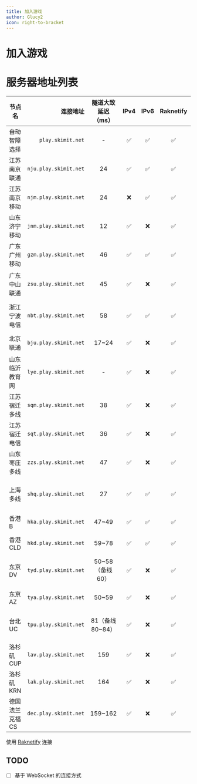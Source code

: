 ```yaml
---
title: 加入游戏
author: Glucy2
icon: right-to-bracket
---
```

# 加入游戏

# 服务器地址列表

| 节点名           |              连接地址 | 隧道大致延迟（ms） | IPv4 | IPv6 | Raknetify |               基岩版（地址，端口）               | 备注                                    |
|------------------|----------------------:|:------------------:|:----:|:----:|:---------:|:------------------------------------------------:|-----------------------------------------|
| ~~自动~~智障选择 |     `play.skimit.net` |          -         |  ✅  |  ✅  |     ✅    |                        ❌                        |                                         |
| 江苏南京联通     | `nju.play.skimit.net` |         24         |  ✅  |  ✅  |     ✅    |         `cn-js-nj-0.skimit.net`, `19132`         |                                         |
| 江苏南京移动     | `njm.play.skimit.net` |         24         |  ❌  |  ✅  |     ✅    |         `cn-js-nj-1.skimit.net`, `19132`         |                                         |
| 山东济宁移动     | `jnm.play.skimit.net` |         12         |  ✅  |  ❌  |     ✅    |         `cn-sd-jn-0.skimit.net`, `19132`         |                                         |
| 广东广州移动     | `gzm.play.skimit.net` |         46         |  ✅  |  ✅  |     ✅    |         `cn-gd-gz-0.skimit.net`, `29132`         | IPv4 阻断中国大陆以外连接               |
| 广东中山联通     | `zsu.play.skimit.net` |         45         |  ✅  |  ❌  |     ✅    |    `cn-gd-zs-0.skimit.net`, `61418` 或 `62173`   |                                         |
| 浙江宁波电信     | `nbt.play.skimit.net` |         58         |  ✅  |  ✅  |     ✅    | `cn-zj-nb-0.skimit.net`, `19133`（备用 `19132`） |                                         |
| 北京联通         | `bju.play.skimit.net` |        17~24       |  ✅  |  ❌  |     ✅    |           `cn-bj-0.skimit.net`, `59132`          |                                         |
| 山东临沂教育网   | `lye.play.skimit.net` |          -         |  ✅  |  ❌  |     ✅    |         `cn-sd-ly-0.skimit.net`, `19132`         |                                         |
| 江苏宿迁多线     | `sqm.play.skimit.net` |         38         |  ✅  |  ❌  |     ✅    |         `cn-js-sq-0.skimit.net`, `29132`         | 阻断中国大陆以外连接                    |
| 江苏宿迁电信     | `sqt.play.skimit.net` |         36         |  ✅  |  ❌  |     ✅    |         `cn-js-sq-1.skimit.net`, `19132`         |                                         |
| 山东枣庄多线     | `zzs.play.skimit.net` |         47         |  ✅  |  ❌  |     ✅    |                        ❌                        |                                         |
| 上海多线         | `shq.play.skimit.net` |         27         |  ✅  |  ✅  |     ✅    |           `cn-sh-0.skimit.net`, `19132`          | 容量很小；2024-05-29T19:58:09+08:00下线 |
| 香港B            | `hka.play.skimit.net` |        47~49       |  ✅  |  ✅  |     ✅    |           `cn-hk-1.skimit.net`, `19132`          |                                         |
| 香港CLD          | `hkd.play.skimit.net` |        59~78       |  ✅  |  ✅  |     ✅    |           `cn-hk-0.skimit.net`, `19132`          | 可能2025-05-02下线                      |
| 东京DV           | `tyd.play.skimit.net` |   50~58（备线60）  |  ✅  |  ❌  |     ✅    |   `jp-13-0.skimit.net`, `19135`（备用 `19134`）  | 可能2026-06-26下线                      |
| 东京AZ           | `tya.play.skimit.net` |        50~59       |  ✅  |  ❌  |     ✅    |           `jp-13-1.skimit.net`, `19132`          |                                         |
| 台北UC           | `tpu.play.skimit.net` |   81（备线80~84）  |  ✅  |  ❌  |     ✅    |   `tw-tp-0.skimit.net`, `19134`（备用 `19133`）  | 2024-07-01T00:13:56+08:00下线           |
| 洛杉矶CUP        | `lav.play.skimit.net` |         159        |  ✅  |  ❌  |     ✅    |           `us-ca-1.skimit.net`, `19132`          |                                         |
| 洛杉矶KRN        | `lak.play.skimit.net` |         164        |  ✅  |  ❌  |     ✅    |           `us-ca-0.skimit.net`, `19132`          |                                         |
| 德国法兰克福CS   | `dec.play.skimit.net` |       159~162      |  ✅  |  ❌  |     ✅    |           `de-he-0.skimit.net`, `19132`          |                                         |

使用 [Raknetify](https://modrinth.com/plugin/raknetify) 连接

## TODO

- [ ] 基于 WebSocket 的连接方式
